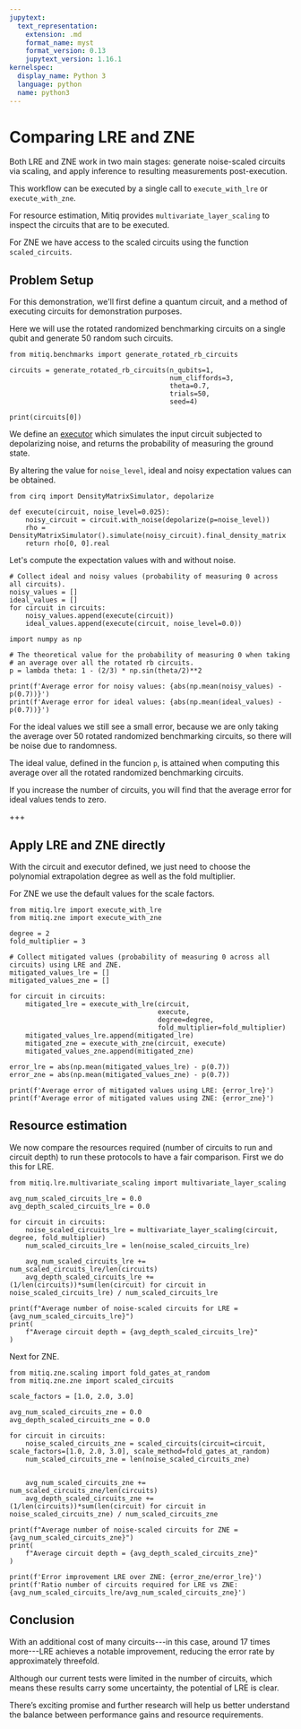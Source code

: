 ```yaml
---
jupytext:
  text_representation:
    extension: .md
    format_name: myst
    format_version: 0.13
    jupytext_version: 1.16.1
kernelspec:
  display_name: Python 3
  language: python
  name: python3
---
```


# Comparing LRE and ZNE

Both LRE and ZNE work in two main stages: generate noise-scaled circuits via scaling, and apply inference to resulting measurements post-execution.

This workflow can be executed by a single call to `execute_with_lre` or `execute_with_zne`.

For resource estimation, Mitiq provides `multivariate_layer_scaling` to inspect the circuits that are to be executed.

For ZNE we have access to the scaled circuits using the function `scaled_circuits`.

## Problem Setup

For this demonstration, we'll first define a quantum circuit, and a method of executing circuits for demonstration purposes.

Here we will use the rotated randomized benchmarking circuits on a single qubit and generate 50 random such circuits.

```{code-cell} ipython3
from mitiq.benchmarks import generate_rotated_rb_circuits

circuits = generate_rotated_rb_circuits(n_qubits=1, 
                                        num_cliffords=3, 
                                        theta=0.7, 
                                        trials=50, 
                                        seed=4)

print(circuits[0])
```

We define an [executor](../guide/executors.md) which simulates the input circuit subjected to depolarizing noise, and returns the probability of measuring the ground state.

By altering the value for `noise_level`, ideal and noisy expectation values can be obtained.

```{code-cell} ipython3
from cirq import DensityMatrixSimulator, depolarize

def execute(circuit, noise_level=0.025):
    noisy_circuit = circuit.with_noise(depolarize(p=noise_level))
    rho = DensityMatrixSimulator().simulate(noisy_circuit).final_density_matrix
    return rho[0, 0].real
```

Let's compute the expectation values with and without noise.

```{code-cell} ipython3
# Collect ideal and noisy values (probability of measuring 0 across all circuits).
noisy_values = []
ideal_values = []
for circuit in circuits:
    noisy_values.append(execute(circuit))
    ideal_values.append(execute(circuit, noise_level=0.0))
```

```{code-cell} ipython3
import numpy as np

# The theoretical value for the probability of measuring 0 when taking
# an average over all the rotated rb circuits.
p = lambda theta: 1 - (2/3) * np.sin(theta/2)**2

print(f'Average error for noisy values: {abs(np.mean(noisy_values) - p(0.7))}')
print(f'Average error for ideal values: {abs(np.mean(ideal_values) - p(0.7))}')
```

For the ideal values we still see a small error, because we are only taking the average over 50 rotated randomized benchmarking circuits, so there will be noise due to randomness.

The ideal value, defined in the funcion `p`, is attained when computing this average over all the rotated randomized benchmarking circuits.

If you increase the number of circuits, you will find that the average error for ideal values tends to zero.

+++

## Apply LRE and ZNE directly

With the circuit and executor defined, we just need to choose the polynomial extrapolation degree as well as the fold multiplier. 

For ZNE we use the default values for the scale factors.

```{code-cell} ipython3
from mitiq.lre import execute_with_lre
from mitiq.zne import execute_with_zne

degree = 2
fold_multiplier = 3

# Collect mitigated values (probability of measuring 0 across all circuits) using LRE and ZNE.
mitigated_values_lre = []
mitigated_values_zne = []

for circuit in circuits:
    mitigated_lre = execute_with_lre(circuit,
                                     execute,
                                     degree=degree,
                                     fold_multiplier=fold_multiplier)
    mitigated_values_lre.append(mitigated_lre)
    mitigated_zne = execute_with_zne(circuit, execute)
    mitigated_values_zne.append(mitigated_zne)
```

```{code-cell} ipython3
error_lre = abs(np.mean(mitigated_values_lre) - p(0.7))
error_zne = abs(np.mean(mitigated_values_zne) - p(0.7))

print(f'Average error of mitigated values using LRE: {error_lre}')
print(f'Average error of mitigated values using ZNE: {error_zne}')
```

## Resource estimation

We now compare the resources required (number of circuits to run and circuit depth) to run these protocols to have a fair comparison. First we do this for LRE.

```{code-cell} ipython3
from mitiq.lre.multivariate_scaling import multivariate_layer_scaling

avg_num_scaled_circuits_lre = 0.0
avg_depth_scaled_circuits_lre = 0.0

for circuit in circuits:
    noise_scaled_circuits_lre = multivariate_layer_scaling(circuit, degree, fold_multiplier)
    num_scaled_circuits_lre = len(noise_scaled_circuits_lre)

    avg_num_scaled_circuits_lre += num_scaled_circuits_lre/len(circuits)
    avg_depth_scaled_circuits_lre += (1/len(circuits))*sum(len(circuit) for circuit in noise_scaled_circuits_lre) / num_scaled_circuits_lre

print(f"Average number of noise-scaled circuits for LRE = {avg_num_scaled_circuits_lre}")
print(
    f"Average circuit depth = {avg_depth_scaled_circuits_lre}"
)
```

Next for ZNE.

```{code-cell} ipython3
from mitiq.zne.scaling import fold_gates_at_random
from mitiq.zne.zne import scaled_circuits

scale_factors = [1.0, 2.0, 3.0]

avg_num_scaled_circuits_zne = 0.0
avg_depth_scaled_circuits_zne = 0.0

for circuit in circuits:
    noise_scaled_circuits_zne = scaled_circuits(circuit=circuit, scale_factors=[1.0, 2.0, 3.0], scale_method=fold_gates_at_random)
    num_scaled_circuits_zne = len(noise_scaled_circuits_zne)


    avg_num_scaled_circuits_zne += num_scaled_circuits_zne/len(circuits)
    avg_depth_scaled_circuits_zne += (1/len(circuits))*sum(len(circuit) for circuit in noise_scaled_circuits_zne) / num_scaled_circuits_zne

print(f"Average number of noise-scaled circuits for ZNE = {avg_num_scaled_circuits_zne}")
print(
    f"Average circuit depth = {avg_depth_scaled_circuits_zne}"
)
```

```{code-cell} ipython3
print(f'Error improvement LRE over ZNE: {error_zne/error_lre}')
print(f'Ratio number of circuits required for LRE vs ZNE: {avg_num_scaled_circuits_lre/avg_num_scaled_circuits_zne}')
```

## Conclusion

With an additional cost of many circuits---in this case, around 17 times more---LRE achieves a notable improvement, reducing the error rate by approximately threefold.

Although our current tests were limited in the number of circuits, which means these results carry some uncertainty, the potential of LRE is clear.

There’s exciting promise and further research will help us better understand the balance between performance gains and resource requirements.
